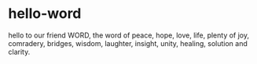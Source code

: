 # hello-word
hello to our friend WORD, the word of peace, hope, love, life, plenty of joy, comradery, bridges, wisdom, laughter, insight, unity, healing, solution and clarity.
